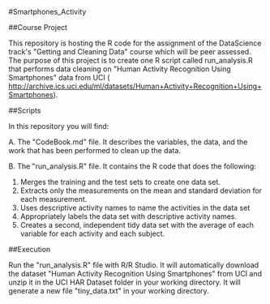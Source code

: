 #Smartphones_Activity

##Course Project

This repository is hosting the R code for the assignment of the DataScience track's "Getting and Cleaning Data" course which will be peer assessed. 
The purpose of this project is to create one R script called run_analysis.R that performs data cleaning on "Human Activity Recognition Using Smartphones" data from UCI ( http://archive.ics.uci.edu/ml/datasets/Human+Activity+Recognition+Using+Smartphones).

##Scripts

In this repository you will find:

A. The "CodeBook.md" file. It describes the variables, the data, and the work that has been performed to clean up the data.
  
B. The "run_analysis.R" file. It contains the R code that does the following:
  1. Merges the training and the test sets to create one data set.
  2. Extracts only the measurements on the mean and standard deviation for each measurement.
  3. Uses descriptive activity names to name the activities in the data set
  4. Appropriately labels the data set with descriptive activity names.
  5. Creates a second, independent tidy data set with the average of each variable for each activity and each subject.

##Execution

Run the "run_analysis.R" file with R/R Studio. It will automatically download the dataset "Human Activity Recognition Using Smartphones" from UCI and unzip it in the UCI HAR Dataset folder in your working directory. It will generate a new file "tiny_data.txt" in your working directory.
